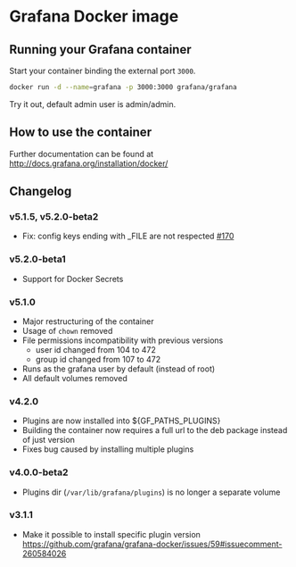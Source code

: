 # Grafana Docker image

## Running your Grafana container

Start your container binding the external port `3000`.

```bash
docker run -d --name=grafana -p 3000:3000 grafana/grafana
```

Try it out, default admin user is admin/admin.

## How to use the container

Further documentation can be found at http://docs.grafana.org/installation/docker/

## Changelog

### v5.1.5, v5.2.0-beta2
* Fix: config keys ending with _FILE are not respected [#170](https://github.com/grafana/grafana-docker/issues/170)

### v5.2.0-beta1
* Support for Docker Secrets

### v5.1.0
* Major restructuring of the container
* Usage of `chown` removed
* File permissions incompatibility with previous versions
  * user id changed from 104 to 472
  * group id changed from 107 to 472
* Runs as the grafana user by default (instead of root)
* All default volumes removed

### v4.2.0
* Plugins are now installed into ${GF_PATHS_PLUGINS}
* Building the container now requires a full url to the deb package instead of just version
* Fixes bug caused by installing multiple plugins

### v4.0.0-beta2
* Plugins dir (`/var/lib/grafana/plugins`) is no longer a separate volume

### v3.1.1
* Make it possible to install specific plugin version https://github.com/grafana/grafana-docker/issues/59#issuecomment-260584026
